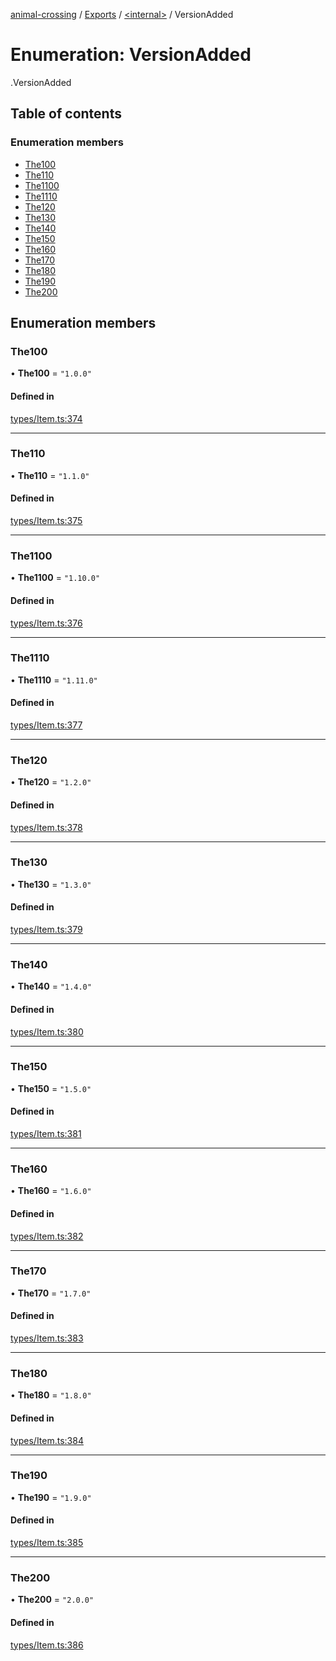 [animal-crossing](../README.md) / [Exports](../modules.md) / [<internal\>](../modules/internal_.md) / VersionAdded

# Enumeration: VersionAdded

[<internal>](../modules/internal_.md).VersionAdded

## Table of contents

### Enumeration members

- [The100](internal_.VersionAdded-2.md#the100)
- [The110](internal_.VersionAdded-2.md#the110)
- [The1100](internal_.VersionAdded-2.md#the1100)
- [The1110](internal_.VersionAdded-2.md#the1110)
- [The120](internal_.VersionAdded-2.md#the120)
- [The130](internal_.VersionAdded-2.md#the130)
- [The140](internal_.VersionAdded-2.md#the140)
- [The150](internal_.VersionAdded-2.md#the150)
- [The160](internal_.VersionAdded-2.md#the160)
- [The170](internal_.VersionAdded-2.md#the170)
- [The180](internal_.VersionAdded-2.md#the180)
- [The190](internal_.VersionAdded-2.md#the190)
- [The200](internal_.VersionAdded-2.md#the200)

## Enumeration members

### The100

• **The100** = `"1.0.0"`

#### Defined in

[types/Item.ts:374](https://github.com/Norviah/animal-crossing/blob/d6e407b/module/types/Item.ts#L374)

___

### The110

• **The110** = `"1.1.0"`

#### Defined in

[types/Item.ts:375](https://github.com/Norviah/animal-crossing/blob/d6e407b/module/types/Item.ts#L375)

___

### The1100

• **The1100** = `"1.10.0"`

#### Defined in

[types/Item.ts:376](https://github.com/Norviah/animal-crossing/blob/d6e407b/module/types/Item.ts#L376)

___

### The1110

• **The1110** = `"1.11.0"`

#### Defined in

[types/Item.ts:377](https://github.com/Norviah/animal-crossing/blob/d6e407b/module/types/Item.ts#L377)

___

### The120

• **The120** = `"1.2.0"`

#### Defined in

[types/Item.ts:378](https://github.com/Norviah/animal-crossing/blob/d6e407b/module/types/Item.ts#L378)

___

### The130

• **The130** = `"1.3.0"`

#### Defined in

[types/Item.ts:379](https://github.com/Norviah/animal-crossing/blob/d6e407b/module/types/Item.ts#L379)

___

### The140

• **The140** = `"1.4.0"`

#### Defined in

[types/Item.ts:380](https://github.com/Norviah/animal-crossing/blob/d6e407b/module/types/Item.ts#L380)

___

### The150

• **The150** = `"1.5.0"`

#### Defined in

[types/Item.ts:381](https://github.com/Norviah/animal-crossing/blob/d6e407b/module/types/Item.ts#L381)

___

### The160

• **The160** = `"1.6.0"`

#### Defined in

[types/Item.ts:382](https://github.com/Norviah/animal-crossing/blob/d6e407b/module/types/Item.ts#L382)

___

### The170

• **The170** = `"1.7.0"`

#### Defined in

[types/Item.ts:383](https://github.com/Norviah/animal-crossing/blob/d6e407b/module/types/Item.ts#L383)

___

### The180

• **The180** = `"1.8.0"`

#### Defined in

[types/Item.ts:384](https://github.com/Norviah/animal-crossing/blob/d6e407b/module/types/Item.ts#L384)

___

### The190

• **The190** = `"1.9.0"`

#### Defined in

[types/Item.ts:385](https://github.com/Norviah/animal-crossing/blob/d6e407b/module/types/Item.ts#L385)

___

### The200

• **The200** = `"2.0.0"`

#### Defined in

[types/Item.ts:386](https://github.com/Norviah/animal-crossing/blob/d6e407b/module/types/Item.ts#L386)
